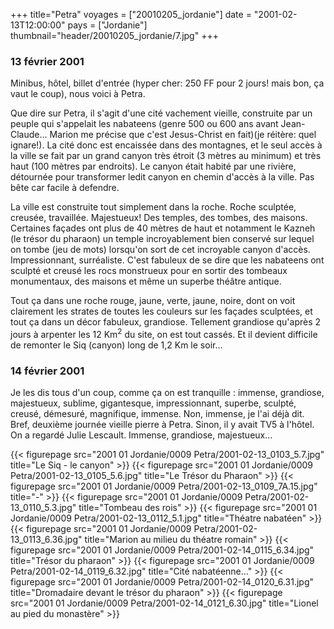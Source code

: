 +++
title="Petra"
voyages = ["20010205_jordanie"]
date = "2001-02-13T12:00:00"
pays = ["Jordanie"]
thumbnail="header/20010205_jordanie/7.jpg"
+++
### 13 février 2001

Minibus, hôtel, billet d'entrée (hyper cher: 250 FF pour
2 jours! mais bon, ça vaut le coup), nous voici à Petra. 

Que dire sur Petra, il s'agit d'une cité vachement vieille,
construite par un peuple qui s'appelait les nabateens (genre
500 ou 600 ans avant Jean-Claude... Marion me précise que
c'est Jesus-Christ en fait)(je réitère: quel ignare!). La
cité donc est encaissée dans des montagnes, et le seul accès
à la ville se fait par un grand canyon très étroit (3 mètres
au minimum) et très haut (100 mètres par endroits). Le canyon
était habité par une rivière, détournée pour transformer ledit
canyon en chemin d'accès à la ville. Pas bête car facile à
defendre. 

La ville est construite tout simplement dans la roche. Roche
sculptée, creusée, travaillée. Majestueux! Des temples, des
tombes, des maisons. Certaines façades ont plus de 40 mètres
de haut et notamment le Kazneh (le trésor du pharaon) un temple
incroyablement bien conservé sur lequel on tombe (jeu de mots)
lorsqu'on sort de cet incroyable canyon d'accès. Impressionnant,
surréaliste. C'est fabuleux de se dire que les nabateens ont
sculpté et creusé les rocs monstrueux pour en sortir des tombeaux
monumentaux, des maisons et même un superbe théâtre antique.


Tout ça dans une roche rouge, jaune, verte, jaune, noire,
dont on voit clairement les strates de toutes les couleurs
sur les façades sculptées, et tout ça dans un décor fabuleux,
grandiose. Tellement grandiose qu'après 2 jours à arpenter
les 12 Km<sup>2</sup> du site, on est tout cassés. Et il devient
difficile de remonter le Siq (canyon) long de 1,2 Km le soir...



### 14 février 2001


Je les dis tous d'un coup, comme ça on est tranquille : immense,
grandiose, majestueux, sublime, gigantesque, impressionnant,
superbe, sculpté, creusé, démesuré, magnifique, immense. Non,
immense, je l'ai déjà dit. Bref, deuxième journée vieille
pierre à Petra. Sinon, il y avait TV5 à l'hôtel. On a regardé
Julie Lescault. Immense, grandiose, majestueux... 


{{< figurepage src="2001 01 Jordanie/0009 Petra/2001-02-13_0103_5.7.jpg" title="Le Siq - le canyon"  >}}
{{< figurepage src="2001 01 Jordanie/0009 Petra/2001-02-13_0105_5.6.jpg" title="Le Trésor du Pharaon"  >}}
{{< figurepage src="2001 01 Jordanie/0009 Petra/2001-02-13_0109_7A.15.jpg" title="-"  >}}
{{< figurepage src="2001 01 Jordanie/0009 Petra/2001-02-13_0110_5.3.jpg" title="Tombeau des rois"  >}}
{{< figurepage src="2001 01 Jordanie/0009 Petra/2001-02-13_0112_5.1.jpg" title="Théatre nabatéen"  >}}
{{< figurepage src="2001 01 Jordanie/0009 Petra/2001-02-13_0113_6.36.jpg" title="Marion au milieu du théatre romain"  >}}
{{< figurepage src="2001 01 Jordanie/0009 Petra/2001-02-14_0115_6.34.jpg" title="Trésor du pharaon"  >}}
{{< figurepage src="2001 01 Jordanie/0009 Petra/2001-02-14_0119_6.32.jpg" title="Cité nabatéenne…"  >}}
{{< figurepage src="2001 01 Jordanie/0009 Petra/2001-02-14_0120_6.31.jpg" title="Dromadaire devant le trésor du pharaon"  >}}
{{< figurepage src="2001 01 Jordanie/0009 Petra/2001-02-14_0121_6.30.jpg" title="Lionel au pied du monastère"  >}}


